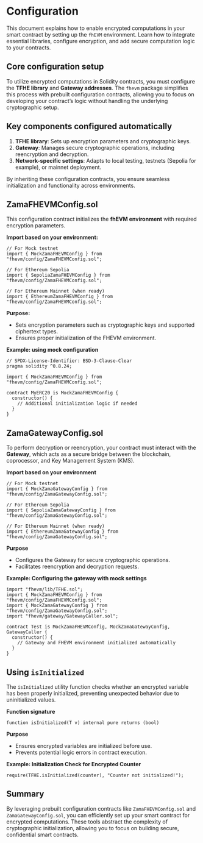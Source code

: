 # Configuration

This document explains how to enable encrypted computations in your smart contract by setting up the `fhEVM` environment. Learn how to integrate essential libraries, configure encryption, and add secure computation logic to your contracts.

## Core configuration setup

To utilize encrypted computations in Solidity contracts, you must configure the **TFHE library** and **Gateway addresses**. The `fhevm` package simplifies this process with prebuilt configuration contracts, allowing you to focus on developing your contract’s logic without handling the underlying cryptographic setup.

## Key components configured automatically

1. **TFHE library**: Sets up encryption parameters and cryptographic keys.
2. **Gateway**: Manages secure cryptographic operations, including reencryption and decryption.
3. **Network-specific settings**: Adapts to local testing, testnets (Sepolia for example), or mainnet deployment.

By inheriting these configuration contracts, you ensure seamless initialization and functionality across environments.

## ZamaFHEVMConfig.sol

This configuration contract initializes the **fhEVM environment** with required encryption parameters.

**Import based on your environment:**

```solidity
// For Mock testnet
import { MockZamaFHEVMConfig } from "fhevm/config/ZamaFHEVMConfig.sol";

// For Ethereum Sepolia
import { SepoliaZamaFHEVMConfig } from "fhevm/config/ZamaFHEVMConfig.sol";

// For Ethereum Mainnet (when ready)
import { EthereumZamaFHEVMConfig } from "fhevm/config/ZamaFHEVMConfig.sol";
```

**Purpose:**

- Sets encryption parameters such as cryptographic keys and supported ciphertext types.
- Ensures proper initialization of the FHEVM environment.

**Example: using mock configuration**

```solidity
// SPDX-License-Identifier: BSD-3-Clause-Clear
pragma solidity ^0.8.24;

import { MockZamaFHEVMConfig } from "fhevm/config/ZamaFHEVMConfig.sol";

contract MyERC20 is MockZamaFHEVMConfig {
  constructor() {
    // Additional initialization logic if needed
  }
}
```

## ZamaGatewayConfig.sol

To perform decryption or reencryption, your contract must interact with the **Gateway**, which acts as a secure bridge between the blockchain, coprocessor, and Key Management System (KMS).

**Import based on your environment**

```solidity
// For Mock testnet
import { MockZamaGatewayConfig } from "fhevm/config/ZamaGatewayConfig.sol";

// For Ethereum Sepolia
import { SepoliaZamaGatewayConfig } from "fhevm/config/ZamaGatewayConfig.sol";

// For Ethereum Mainnet (when ready)
import { EthereumZamaGatewayConfig } from "fhevm/config/ZamaGatewayConfig.sol";
```

**Purpose**

- Configures the Gateway for secure cryptographic operations.
- Facilitates reencryption and decryption requests.

**Example: Configuring the gateway with mock settings**

```solidity
import "fhevm/lib/TFHE.sol";
import { MockZamaFHEVMConfig } from "fhevm/config/ZamaFHEVMConfig.sol";
import { MockZamaGatewayConfig } from "fhevm/config/ZamaGatewayConfig.sol";
import "fhevm/gateway/GatewayCaller.sol";

contract Test is MockZamaFHEVMConfig, MockZamaGatewayConfig, GatewayCaller {
  constructor() {
    // Gateway and FHEVM environment initialized automatically
  }
}
```

## Using `isInitialized`

The `isInitialized` utility function checks whether an encrypted variable has been properly initialized, preventing unexpected behavior due to uninitialized values.

**Function signature**

```solidity
function isInitialized(T v) internal pure returns (bool)
```

**Purpose**

- Ensures encrypted variables are initialized before use.
- Prevents potential logic errors in contract execution.

**Example: Initialization Check for Encrypted Counter**

```solidity
require(TFHE.isInitialized(counter), "Counter not initialized!");
```

## Summary

By leveraging prebuilt configuration contracts like `ZamaFHEVMConfig.sol` and `ZamaGatewayConfig.sol`, you can efficiently set up your smart contract for encrypted computations. These tools abstract the complexity of cryptographic initialization, allowing you to focus on building secure, confidential smart contracts.

